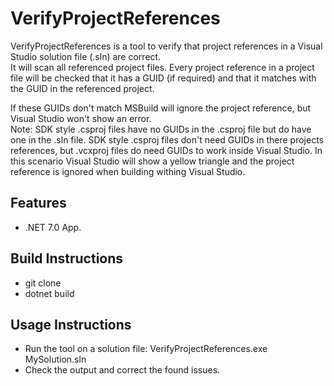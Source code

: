 # VerifyProjectReferences

VerifyProjectReferences is a tool to verify that project references in a Visual Studio solution file (.sln) are correct.  
It will scan all referenced project files. Every project reference in a project file will be checked that it has a GUID (if required) and that it matches with the GUID in the referenced project.

If these GUIDs don't match MSBuild will ignore the project reference, but Visual Studio won't show an error.  
Note: SDK style .csproj files have no GUIDs in the .csproj file but do have one in the .sln file.
SDK style .csproj files don't need GUIDs in there projects references, but .vcxproj files do need GUIDs to work inside Visual Studio.
In this scenario Visual Studio will show a yellow triangle and the project reference is ignored when building withing Visual Studio.

## Features

* .NET 7.0 App.

## Build Instructions

* git clone
* dotnet build

## Usage Instructions

* Run the tool on a solution file: VerifyProjectReferences.exe MySolution.sln
* Check the output and correct the found issues.
